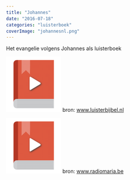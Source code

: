 ```yaml
---
title: "Johannes"
date: "2016-07-18"
categories: "luisterboek"
coverImage: "johannesnl.png"
---
```


Het evangelie volgens Johannes als luisterboek

<!--more-->

[![audiobook](images/audiobook-150x150.png)](https://storage.googleapis.com/geloven-leren/audiobooks/Het%20evangelie%20volgens%20Johannes-downloadbijbel.m4b) bron: www.luisterbijbel.nl

[![audiobook](images/audiobook-150x150.png)](https://storage.googleapis.com/geloven-leren/audiobooks/Het%20evangelie%20volgens%20Johannes-radiomaria.m4b) bron: www.radiomaria.be
